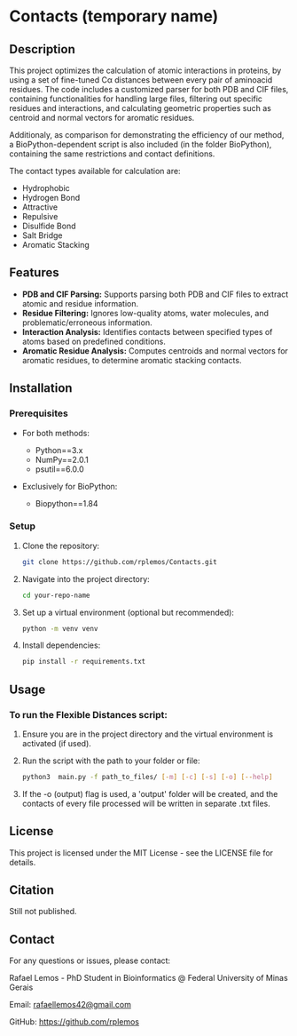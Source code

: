 # Contacts (temporary name)


## Description

This project optimizes the calculation of atomic interactions in proteins, by using a set of fine-tuned Cα distances between every pair of aminoacid residues.
The code includes a customized parser for both PDB and CIF files, containing functionalities for handling large files, filtering out specific residues and interactions, and calculating geometric properties such as centroid and normal vectors for aromatic residues.

Additionaly, as comparison for demonstrating the efficiency of our method, a BioPython-dependent script is also included (in the folder BioPython), containing the same restrictions and contact definitions.

The contact types available for calculation are:
  - Hydrophobic
  - Hydrogen Bond
  - Attractive
  - Repulsive
  - Disulfide Bond
  - Salt Bridge
  - Aromatic Stacking

## Features

- **PDB and CIF Parsing:** Supports parsing both PDB and CIF files to extract atomic and residue information.
- **Residue Filtering:** Ignores low-quality atoms, water molecules, and problematic/erroneous information.
- **Interaction Analysis:** Identifies contacts between specified types of atoms based on predefined conditions.
- **Aromatic Residue Analysis:** Computes centroids and normal vectors for aromatic residues, to determine aromatic stacking contacts.

## Installation

### Prerequisites

- For both methods:
  - Python==3.x
  - NumPy==2.0.1
  - psutil==6.0.0

- Exclusively for BioPython:
  - Biopython==1.84

### Setup

1. Clone the repository:
   ```sh
   git clone https://github.com/rplemos/Contacts.git
   ```

2. Navigate into the project directory:
   ```sh
   cd your-repo-name
   ```

3. Set up a virtual environment (optional but recommended):
    ```sh
    python -m venv venv
    ```

4. Install dependencies:
    ```sh
    pip install -r requirements.txt
    ```
## Usage
### To run the Flexible Distances script:

1. Ensure you are in the project directory and the virtual environment is activated (if used).

2. Run the script with the path to your folder or file:
    ```sh
    python3  main.py -f path_to_files/ [-m] [-c] [-s] [-o] [--help]
    ```
3. If the -o (output) flag is used, a 'output' folder will be created, and the contacts of every file processed will be written in separate .txt files. 

## License
This project is licensed under the MIT License - see the LICENSE file for details.

## Citation
Still not published.

## Contact
For any questions or issues, please contact:

Rafael Lemos - PhD Student in Bioinformatics @ Federal University of Minas Gerais

Email: rafaellemos42@gmail.com

GitHub: https://github.com/rplemos
